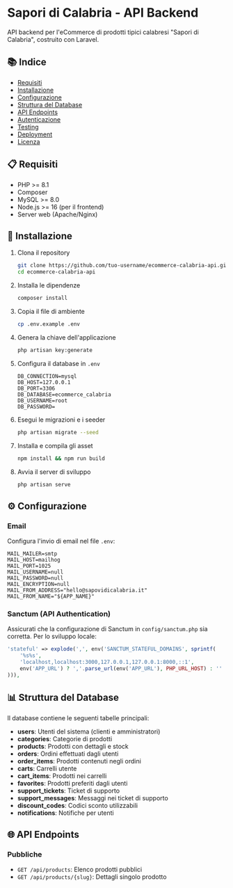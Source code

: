 # Sapori di Calabria - API Backend

API backend per l'eCommerce di prodotti tipici calabresi "Sapori di Calabria", costruito con Laravel.

## 📚 Indice

- [Requisiti](#requisiti)
- [Installazione](#installazione)
- [Configurazione](#configurazione)
- [Struttura del Database](#struttura-del-database)
- [API Endpoints](#api-endpoints)
- [Autenticazione](#autenticazione)
- [Testing](#testing)
- [Deployment](#deployment)
- [Licenza](#licenza)

## 📋 Requisiti

- PHP >= 8.1
- Composer
- MySQL >= 8.0
- Node.js >= 16 (per il frontend)
- Server web (Apache/Nginx)

## 🚀 Installazione

1. Clona il repository
   ```bash
   git clone https://github.com/tuo-username/ecommerce-calabria-api.git
   cd ecommerce-calabria-api
   ```

2. Installa le dipendenze
   ```bash
   composer install
   ```

3. Copia il file di ambiente
   ```bash
   cp .env.example .env
   ```

4. Genera la chiave dell'applicazione
   ```bash
   php artisan key:generate
   ```

5. Configura il database in `.env`
   ```
   DB_CONNECTION=mysql
   DB_HOST=127.0.0.1
   DB_PORT=3306
   DB_DATABASE=ecommerce_calabria
   DB_USERNAME=root
   DB_PASSWORD=
   ```

6. Esegui le migrazioni e i seeder
   ```bash
   php artisan migrate --seed
   ```

7. Installa e compila gli asset
   ```bash
   npm install && npm run build
   ```

8. Avvia il server di sviluppo
   ```bash
   php artisan serve
   ```

## ⚙️ Configurazione

### Email

Configura l'invio di email nel file `.env`:

```
MAIL_MAILER=smtp
MAIL_HOST=mailhog
MAIL_PORT=1025
MAIL_USERNAME=null
MAIL_PASSWORD=null
MAIL_ENCRYPTION=null
MAIL_FROM_ADDRESS="hello@sapovidicalabria.it"
MAIL_FROM_NAME="${APP_NAME}"
```

### Sanctum (API Authentication)

Assicurati che la configurazione di Sanctum in `config/sanctum.php` sia corretta. Per lo sviluppo locale:

```php
'stateful' => explode(',', env('SANCTUM_STATEFUL_DOMAINS', sprintf(
    '%s%s',
    'localhost,localhost:3000,127.0.0.1,127.0.0.1:8000,::1',
    env('APP_URL') ? ','.parse_url(env('APP_URL'), PHP_URL_HOST) : ''
))),
```

## 📊 Struttura del Database

Il database contiene le seguenti tabelle principali:

- **users**: Utenti del sistema (clienti e amministratori)
- **categories**: Categorie di prodotti
- **products**: Prodotti con dettagli e stock
- **orders**: Ordini effettuati dagli utenti
- **order_items**: Prodotti contenuti negli ordini
- **carts**: Carrelli utente
- **cart_items**: Prodotti nei carrelli
- **favorites**: Prodotti preferiti dagli utenti
- **support_tickets**: Ticket di supporto
- **support_messages**: Messaggi nei ticket di supporto
- **discount_codes**: Codici sconto utilizzabili
- **notifications**: Notifiche per utenti

## 🌐 API Endpoints

### Pubbliche

- `GET /api/products`: Elenco prodotti pubblici
- `GET /api/products/{slug}`: Dettagli singolo prodotto